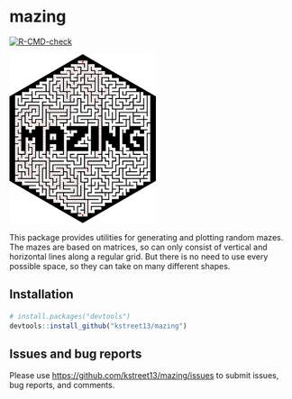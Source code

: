 
# mazing

<!-- badges: start -->
[![R-CMD-check](https://github.com/kstreet13/mazing/workflows/R-CMD-check/badge.svg)](https://github.com/kstreet13/mazing/actions)
<!-- badges: end -->

<img src=inst/mazing.png height="300">

This package provides utilities for generating and plotting random
mazes. The mazes are based on matrices, so can only consist of vertical
and horizontal lines along a regular grid. But there is no need to use
every possible space, so they can take on many different shapes.

## Installation

``` r
# install.packages("devtools")
devtools::install_github("kstreet13/mazing")
```


## Issues and bug reports

Please use <https://github.com/kstreet13/mazing/issues> to submit
issues, bug reports, and comments.
